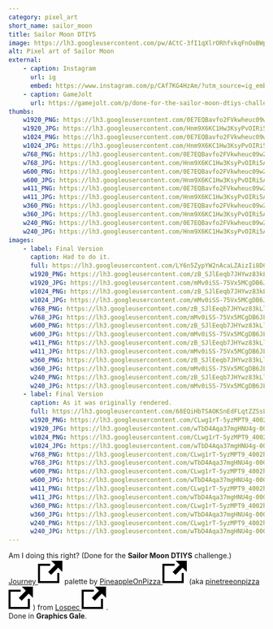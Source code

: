 ```yaml
---
category: pixel_art
short_name: sailor_moon
title: Sailor Moon DTIYS
image: https://lh3.googleusercontent.com/pw/ACtC-3fI1qXlrORhfvkqFnOoBWpEV-4aL0QS2nHpJccrDV_qQ37so2FBoElefmPi7FPSgU7sLiZk6KmTWJQ5kT-qgbMcWg5Wv88GoyZKeI6_Gf2R2vszmzXjWkwBowxleg2O00YdXhuMdYZ9pXrWQDG0hmfA=w1200-h630-no?authuser=0
alt: Pixel art of Sailor Moon
external:
    - caption: Instagram
      url: ig
      embed: https://www.instagram.com/p/CAf7KG4HzAm/?utm_source=ig_embed&amp;utm_campaign=loading
    - caption: GameJolt
      url: https://gamejolt.com/p/done-for-the-sailor-moon-dtiys-challenge-back-in-may-journey-pa-mxcdmkrw
thumbs:
    w1920_PNG: https://lh3.googleusercontent.com/0E7EQBavfo2FVkwheuc09wZbUae57FRhaaHn3-C1TSyQUXmFhTJtAhEp1WAzm7iPPLohhDQETJ6EJ1_RXMOOhUuLszmjshsY56DRFVZViGzmhm7JjXGHtGxBPdcsFOji9G8oVoyu0g=w355
    w1920_JPG: https://lh3.googleusercontent.com/Hnm9X6KC1Hw3KsyPvOIRi5AAAQEifWTUOidBSFvnY1vCUCtr6Q1GvjXcOXQHOr22yubmUxv0O2tDCGNhXHu8MVtZMhr5IA-BpBnTYRenRTcqEXbK1pq1izdNbrLDs0AfXWmOYL1EEw=w355
    w1024_PNG: https://lh3.googleusercontent.com/0E7EQBavfo2FVkwheuc09wZbUae57FRhaaHn3-C1TSyQUXmFhTJtAhEp1WAzm7iPPLohhDQETJ6EJ1_RXMOOhUuLszmjshsY56DRFVZViGzmhm7JjXGHtGxBPdcsFOji9G8oVoyu0g=w284
    w1024_JPG: https://lh3.googleusercontent.com/Hnm9X6KC1Hw3KsyPvOIRi5AAAQEifWTUOidBSFvnY1vCUCtr6Q1GvjXcOXQHOr22yubmUxv0O2tDCGNhXHu8MVtZMhr5IA-BpBnTYRenRTcqEXbK1pq1izdNbrLDs0AfXWmOYL1EEw=w284
    w768_PNG: https://lh3.googleusercontent.com/0E7EQBavfo2FVkwheuc09wZbUae57FRhaaHn3-C1TSyQUXmFhTJtAhEp1WAzm7iPPLohhDQETJ6EJ1_RXMOOhUuLszmjshsY56DRFVZViGzmhm7JjXGHtGxBPdcsFOji9G8oVoyu0g=w213
    w768_JPG: https://lh3.googleusercontent.com/Hnm9X6KC1Hw3KsyPvOIRi5AAAQEifWTUOidBSFvnY1vCUCtr6Q1GvjXcOXQHOr22yubmUxv0O2tDCGNhXHu8MVtZMhr5IA-BpBnTYRenRTcqEXbK1pq1izdNbrLDs0AfXWmOYL1EEw=w213
    w600_PNG: https://lh3.googleusercontent.com/0E7EQBavfo2FVkwheuc09wZbUae57FRhaaHn3-C1TSyQUXmFhTJtAhEp1WAzm7iPPLohhDQETJ6EJ1_RXMOOhUuLszmjshsY56DRFVZViGzmhm7JjXGHtGxBPdcsFOji9G8oVoyu0g=w166
    w600_JPG: https://lh3.googleusercontent.com/Hnm9X6KC1Hw3KsyPvOIRi5AAAQEifWTUOidBSFvnY1vCUCtr6Q1GvjXcOXQHOr22yubmUxv0O2tDCGNhXHu8MVtZMhr5IA-BpBnTYRenRTcqEXbK1pq1izdNbrLDs0AfXWmOYL1EEw=w166
    w411_PNG: https://lh3.googleusercontent.com/0E7EQBavfo2FVkwheuc09wZbUae57FRhaaHn3-C1TSyQUXmFhTJtAhEp1WAzm7iPPLohhDQETJ6EJ1_RXMOOhUuLszmjshsY56DRFVZViGzmhm7JjXGHtGxBPdcsFOji9G8oVoyu0g=w114
    w411_JPG: https://lh3.googleusercontent.com/Hnm9X6KC1Hw3KsyPvOIRi5AAAQEifWTUOidBSFvnY1vCUCtr6Q1GvjXcOXQHOr22yubmUxv0O2tDCGNhXHu8MVtZMhr5IA-BpBnTYRenRTcqEXbK1pq1izdNbrLDs0AfXWmOYL1EEw=w114
    w360_PNG: https://lh3.googleusercontent.com/0E7EQBavfo2FVkwheuc09wZbUae57FRhaaHn3-C1TSyQUXmFhTJtAhEp1WAzm7iPPLohhDQETJ6EJ1_RXMOOhUuLszmjshsY56DRFVZViGzmhm7JjXGHtGxBPdcsFOji9G8oVoyu0g=w100
    w360_JPG: https://lh3.googleusercontent.com/Hnm9X6KC1Hw3KsyPvOIRi5AAAQEifWTUOidBSFvnY1vCUCtr6Q1GvjXcOXQHOr22yubmUxv0O2tDCGNhXHu8MVtZMhr5IA-BpBnTYRenRTcqEXbK1pq1izdNbrLDs0AfXWmOYL1EEw=w100
    w240_PNG: https://lh3.googleusercontent.com/0E7EQBavfo2FVkwheuc09wZbUae57FRhaaHn3-C1TSyQUXmFhTJtAhEp1WAzm7iPPLohhDQETJ6EJ1_RXMOOhUuLszmjshsY56DRFVZViGzmhm7JjXGHtGxBPdcsFOji9G8oVoyu0g=w66
    w240_JPG: https://lh3.googleusercontent.com/Hnm9X6KC1Hw3KsyPvOIRi5AAAQEifWTUOidBSFvnY1vCUCtr6Q1GvjXcOXQHOr22yubmUxv0O2tDCGNhXHu8MVtZMhr5IA-BpBnTYRenRTcqEXbK1pq1izdNbrLDs0AfXWmOYL1EEw=w66
images:
    - label: Final Version
      caption: Had to do it.
      full: https://lh3.googleusercontent.com/LY6n5ZypYW2nAcaLZAizIi8DCHAfyHxFLw03HBIbeC8TqGzE2-pPuUwBBqS8tsyAkg_PVylqxRfmP04BMUfYYY13GvdBh72d-fhiTiBe751n_M6jmv0vkhCdvFbo97vCEKXdFYkY9Q=w1080-h1080
      w1920_PNG: https://lh3.googleusercontent.com/zB_SJlEeqb7JHYwz83kLlMqxJd7QAyvh6fIrjLC_kIKYNZSRlgVVKefMKHdATSms-abz9gPhx1rCAUdVTPF2qwPNosaL7XOBqi63iKJCGH0dU06GiWH2u9QAkV66cZnCl08vjz9ZtQ=w850
      w1920_JPG: https://lh3.googleusercontent.com/mMv0iSS-75Vx5MCgDB6JLshb1ZRlvj1niewFBUvp834hZlRlE2Guvx98PAWx4HnJtuGltykoSvCNqXB0E1Z8Y1K9kiSOgZ73Woko80mjmvzyT0XGOYD_YCXrKqAKv1ED2xafmaNW1A=w850
      w1024_PNG: https://lh3.googleusercontent.com/zB_SJlEeqb7JHYwz83kLlMqxJd7QAyvh6fIrjLC_kIKYNZSRlgVVKefMKHdATSms-abz9gPhx1rCAUdVTPF2qwPNosaL7XOBqi63iKJCGH0dU06GiWH2u9QAkV66cZnCl08vjz9ZtQ=w711
      w1024_JPG: https://lh3.googleusercontent.com/mMv0iSS-75Vx5MCgDB6JLshb1ZRlvj1niewFBUvp834hZlRlE2Guvx98PAWx4HnJtuGltykoSvCNqXB0E1Z8Y1K9kiSOgZ73Woko80mjmvzyT0XGOYD_YCXrKqAKv1ED2xafmaNW1A=w711
      w768_PNG: https://lh3.googleusercontent.com/zB_SJlEeqb7JHYwz83kLlMqxJd7QAyvh6fIrjLC_kIKYNZSRlgVVKefMKHdATSms-abz9gPhx1rCAUdVTPF2qwPNosaL7XOBqi63iKJCGH0dU06GiWH2u9QAkV66cZnCl08vjz9ZtQ=w533
      w768_JPG: https://lh3.googleusercontent.com/mMv0iSS-75Vx5MCgDB6JLshb1ZRlvj1niewFBUvp834hZlRlE2Guvx98PAWx4HnJtuGltykoSvCNqXB0E1Z8Y1K9kiSOgZ73Woko80mjmvzyT0XGOYD_YCXrKqAKv1ED2xafmaNW1A=w533
      w600_PNG: https://lh3.googleusercontent.com/zB_SJlEeqb7JHYwz83kLlMqxJd7QAyvh6fIrjLC_kIKYNZSRlgVVKefMKHdATSms-abz9gPhx1rCAUdVTPF2qwPNosaL7XOBqi63iKJCGH0dU06GiWH2u9QAkV66cZnCl08vjz9ZtQ=w416
      w600_JPG: https://lh3.googleusercontent.com/mMv0iSS-75Vx5MCgDB6JLshb1ZRlvj1niewFBUvp834hZlRlE2Guvx98PAWx4HnJtuGltykoSvCNqXB0E1Z8Y1K9kiSOgZ73Woko80mjmvzyT0XGOYD_YCXrKqAKv1ED2xafmaNW1A=w416
      w411_PNG: https://lh3.googleusercontent.com/zB_SJlEeqb7JHYwz83kLlMqxJd7QAyvh6fIrjLC_kIKYNZSRlgVVKefMKHdATSms-abz9gPhx1rCAUdVTPF2qwPNosaL7XOBqi63iKJCGH0dU06GiWH2u9QAkV66cZnCl08vjz9ZtQ=w285
      w411_JPG: https://lh3.googleusercontent.com/mMv0iSS-75Vx5MCgDB6JLshb1ZRlvj1niewFBUvp834hZlRlE2Guvx98PAWx4HnJtuGltykoSvCNqXB0E1Z8Y1K9kiSOgZ73Woko80mjmvzyT0XGOYD_YCXrKqAKv1ED2xafmaNW1A=w285
      w360_PNG: https://lh3.googleusercontent.com/zB_SJlEeqb7JHYwz83kLlMqxJd7QAyvh6fIrjLC_kIKYNZSRlgVVKefMKHdATSms-abz9gPhx1rCAUdVTPF2qwPNosaL7XOBqi63iKJCGH0dU06GiWH2u9QAkV66cZnCl08vjz9ZtQ=w250
      w360_JPG: https://lh3.googleusercontent.com/mMv0iSS-75Vx5MCgDB6JLshb1ZRlvj1niewFBUvp834hZlRlE2Guvx98PAWx4HnJtuGltykoSvCNqXB0E1Z8Y1K9kiSOgZ73Woko80mjmvzyT0XGOYD_YCXrKqAKv1ED2xafmaNW1A=w250
      w240_PNG: https://lh3.googleusercontent.com/zB_SJlEeqb7JHYwz83kLlMqxJd7QAyvh6fIrjLC_kIKYNZSRlgVVKefMKHdATSms-abz9gPhx1rCAUdVTPF2qwPNosaL7XOBqi63iKJCGH0dU06GiWH2u9QAkV66cZnCl08vjz9ZtQ=w166
      w240_JPG: https://lh3.googleusercontent.com/mMv0iSS-75Vx5MCgDB6JLshb1ZRlvj1niewFBUvp834hZlRlE2Guvx98PAWx4HnJtuGltykoSvCNqXB0E1Z8Y1K9kiSOgZ73Woko80mjmvzyT0XGOYD_YCXrKqAKv1ED2xafmaNW1A=w166
    - label: Final Version
      caption: As it was originally rendered.
      full: https://lh3.googleusercontent.com/68EQiHbTSAOKSnEdFLqtZZSsLVWp2wAsMYPr2ZShEnZGKH1CMx4LjjbX6iTblu-xShlCX4GN8lLEWl7jNtVXYMEsCFWQFCSvX8W9MyNLnA79wlO4yOhkm3XCGDCf5SNVyWjI84ElXQ=w1080-h1080
      w1920_PNG: https://lh3.googleusercontent.com/CLwg1rT-5yzMPT9_4002hBz1fs70XoMRx8Y_Kd4DRRKzRi_fQz8aukvw0-jBSbomBnQu9nYgF9sYJ-_2yZLtPaQrhw6arUlcvM9PEKYprQaEk_s84Iy07ew8F_i5zcnwD72GRRGwDg=w850
      w1920_JPG: https://lh3.googleusercontent.com/wTbD4Aqa37mgHNU4g-00GnEb0ZgjCQCvGBluni4cdBi_ofJGEDEsxSqhu9Jd85oXPROQQy0Bp64C1rMiZJ-EUoRhhzuPDPEeCpZPoKEvcO0RYw8cIBjxiVAVRb442yI-Y2ZslGauaQ=w850
      w1024_PNG: https://lh3.googleusercontent.com/CLwg1rT-5yzMPT9_4002hBz1fs70XoMRx8Y_Kd4DRRKzRi_fQz8aukvw0-jBSbomBnQu9nYgF9sYJ-_2yZLtPaQrhw6arUlcvM9PEKYprQaEk_s84Iy07ew8F_i5zcnwD72GRRGwDg=w711
      w1024_JPG: https://lh3.googleusercontent.com/wTbD4Aqa37mgHNU4g-00GnEb0ZgjCQCvGBluni4cdBi_ofJGEDEsxSqhu9Jd85oXPROQQy0Bp64C1rMiZJ-EUoRhhzuPDPEeCpZPoKEvcO0RYw8cIBjxiVAVRb442yI-Y2ZslGauaQ=w711
      w768_PNG: https://lh3.googleusercontent.com/CLwg1rT-5yzMPT9_4002hBz1fs70XoMRx8Y_Kd4DRRKzRi_fQz8aukvw0-jBSbomBnQu9nYgF9sYJ-_2yZLtPaQrhw6arUlcvM9PEKYprQaEk_s84Iy07ew8F_i5zcnwD72GRRGwDg=w533
      w768_JPG: https://lh3.googleusercontent.com/wTbD4Aqa37mgHNU4g-00GnEb0ZgjCQCvGBluni4cdBi_ofJGEDEsxSqhu9Jd85oXPROQQy0Bp64C1rMiZJ-EUoRhhzuPDPEeCpZPoKEvcO0RYw8cIBjxiVAVRb442yI-Y2ZslGauaQ=w533
      w600_PNG: https://lh3.googleusercontent.com/CLwg1rT-5yzMPT9_4002hBz1fs70XoMRx8Y_Kd4DRRKzRi_fQz8aukvw0-jBSbomBnQu9nYgF9sYJ-_2yZLtPaQrhw6arUlcvM9PEKYprQaEk_s84Iy07ew8F_i5zcnwD72GRRGwDg=w416
      w600_JPG: https://lh3.googleusercontent.com/wTbD4Aqa37mgHNU4g-00GnEb0ZgjCQCvGBluni4cdBi_ofJGEDEsxSqhu9Jd85oXPROQQy0Bp64C1rMiZJ-EUoRhhzuPDPEeCpZPoKEvcO0RYw8cIBjxiVAVRb442yI-Y2ZslGauaQ=w416
      w411_PNG: https://lh3.googleusercontent.com/CLwg1rT-5yzMPT9_4002hBz1fs70XoMRx8Y_Kd4DRRKzRi_fQz8aukvw0-jBSbomBnQu9nYgF9sYJ-_2yZLtPaQrhw6arUlcvM9PEKYprQaEk_s84Iy07ew8F_i5zcnwD72GRRGwDg=w285
      w411_JPG: https://lh3.googleusercontent.com/wTbD4Aqa37mgHNU4g-00GnEb0ZgjCQCvGBluni4cdBi_ofJGEDEsxSqhu9Jd85oXPROQQy0Bp64C1rMiZJ-EUoRhhzuPDPEeCpZPoKEvcO0RYw8cIBjxiVAVRb442yI-Y2ZslGauaQ=w285
      w360_PNG: https://lh3.googleusercontent.com/CLwg1rT-5yzMPT9_4002hBz1fs70XoMRx8Y_Kd4DRRKzRi_fQz8aukvw0-jBSbomBnQu9nYgF9sYJ-_2yZLtPaQrhw6arUlcvM9PEKYprQaEk_s84Iy07ew8F_i5zcnwD72GRRGwDg=w250
      w360_JPG: https://lh3.googleusercontent.com/wTbD4Aqa37mgHNU4g-00GnEb0ZgjCQCvGBluni4cdBi_ofJGEDEsxSqhu9Jd85oXPROQQy0Bp64C1rMiZJ-EUoRhhzuPDPEeCpZPoKEvcO0RYw8cIBjxiVAVRb442yI-Y2ZslGauaQ=w250
      w240_PNG: https://lh3.googleusercontent.com/CLwg1rT-5yzMPT9_4002hBz1fs70XoMRx8Y_Kd4DRRKzRi_fQz8aukvw0-jBSbomBnQu9nYgF9sYJ-_2yZLtPaQrhw6arUlcvM9PEKYprQaEk_s84Iy07ew8F_i5zcnwD72GRRGwDg=w166
      w240_JPG: https://lh3.googleusercontent.com/wTbD4Aqa37mgHNU4g-00GnEb0ZgjCQCvGBluni4cdBi_ofJGEDEsxSqhu9Jd85oXPROQQy0Bp64C1rMiZJ-EUoRhhzuPDPEeCpZPoKEvcO0RYw8cIBjxiVAVRb442yI-Y2ZslGauaQ=w166
---
```


Am I doing this right? (Done for the **Sailor Moon DTIYS** challenge.)  
[Journey <img src="/assets/images/icons/external.svg" alt="External Link" class="external-icon">](https://lospec.com/palette-list/journey) palette by [PineappleOnPizza <img src="/assets/images/icons/external.svg" alt="External Link" class="external-icon">](https://lospec.com/pinetreepizza) (aka [pinetreeonpizza <img src="/assets/images/icons/external.svg" alt="External Link" class="external-icon">](https://www.instagram.com/pinetreeonpizza/)) from [Lospec <img src="/assets/images/icons/external.svg" alt="External Link" class="external-icon">](https://lospec.com/).  
Done in **Graphics Gale**.
